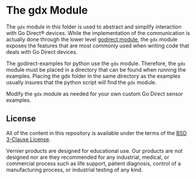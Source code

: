 # The gdx Module

The `gdx` module in this folder is used to abstract and simplify interaction with Go Direct® devices. While the implementation of the communication is actually done through the lower level [godirect module](https://pypi.org/project/godirect/), the `gdx` module exposes the features that are most commonly used when writing code that deals with Go Direct devices.

The godirect-examples for python use the `gdx` module. Therefore, the `gdx` module must be placed in a directory that can be found when running the examples. Placing the gdx folder in the same directory as the examples usually insures that the python script will find the `gdx` module.

Modify the `gdx` module as needed for your own custom Go Direct sensor examples.

## License

All of the content in this repository is available under the terms of the [BSD 3-Clause License](../../LICENSE).

Vernier products are designed for educational use. Our products are not designed nor are they recommended for any industrial, medical, or commercial process such as life support, patient diagnosis, control of a manufacturing process, or industrial testing of any kind.